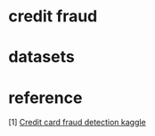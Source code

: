 # credit fraud

# datasets


# reference
[1] [Credit card fraud detection kaggle](https://www.kaggle.com/joparga3/in-depth-skewed-data-classif-93-recall-acc-now/notebook)  
